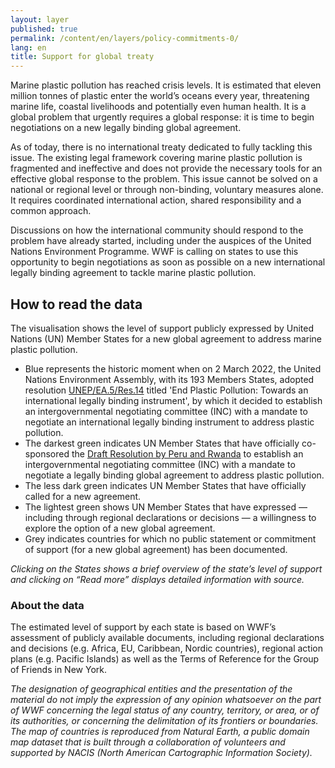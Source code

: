 ```yaml
---
layout: layer
published: true
permalink: /content/en/layers/policy-commitments-0/
lang: en
title: Support for global treaty
---
```


Marine plastic pollution has reached crisis levels. It is estimated that eleven million tonnes of plastic enter the world’s oceans every year, threatening marine life, coastal livelihoods and potentially even human health. It is a global problem that urgently requires a global response: it is time to begin negotiations on a new legally binding global agreement.

As of today, there is no international treaty dedicated to fully tackling this issue. The existing legal framework covering marine plastic pollution is fragmented and ineffective and does not provide the necessary tools for an effective global response to the problem. This issue cannot be solved on a national or regional level or through non-binding, voluntary measures alone. It requires coordinated international action, shared responsibility and a common approach.

Discussions on how the international community should respond to the problem have already started, including under the auspices of the United Nations Environment Programme. WWF is calling on states to use this opportunity to begin negotiations as soon as possible on a new international legally binding agreement to tackle marine plastic pollution.

## How to read the data

The visualisation shows the level of support publicly expressed by United Nations (UN) Member States for a new global agreement to address marine plastic pollution.

* Blue represents the historic moment when on 2 March 2022, the United Nations Environment Assembly, with its 193 Members States, adopted resolution [UNEP/EA.5/Res.14](https://wedocs.unep.org/bitstream/handle/20.500.11822/39640/K2200733%20-%20UNEP-EA-5-RES-14%20-%20ADVANCE.pdf?sequence=1&isAllowed=y) titled 'End Plastic Pollution: Towards an international legally binding instrument', by which it decided to establish an intergovernmental negotiating committee (INC) with a mandate to negotiate an international legally binding instrument to address plastic pollution.
* The darkest green indicates UN Member States that have officially co-sponsored the [Draft Resolution by Peru and Rwanda](https://wedocs.unep.org/bitstream/handle/20.500.11822/37395/UNEA5.2%20Global_Agreement_Explanatory%20note%20and%20Resolution%2027%20October.pdf?sequence=1&isAllowed=y) to establish an intergovernmental negotiating committee (INC) with a mandate to negotiate a legally binding global agreement to address plastic pollution.
* The less dark green indicates UN Member States that have officially called for a new agreement.
* The lightest green shows UN Member States that have expressed — including through regional declarations or decisions — a willingness to explore the option of a new global agreement.
* Grey indicates countries for which no public statement or commitment of support (for a new global agreement) has been documented.

_Clicking on the States shows a brief overview of the state’s level of support and clicking on “Read more” displays detailed information with source._

### About the data

The estimated level of support by each state is based on WWF’s assessment of publicly available documents, including regional declarations and decisions (e.g. Africa, EU, Caribbean, Nordic countries), regional action plans (e.g. Pacific Islands) as well as the Terms of Reference for the Group of Friends in New York.

_The designation of geographical entities and the presentation of the material do not imply the expression of any opinion whatsoever on the part of WWF concerning the legal status of any country, territory, or area, or of its authorities, or concerning the delimitation of its frontiers or boundaries. The map of countries is reproduced from Natural Earth, a public domain map dataset that is built through a collaboration of volunteers and supported by NACIS (North American Cartographic Information Society)._
